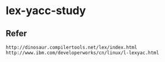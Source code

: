 # lex-yacc-study
## Refer
    http://dinosaur.compilertools.net/lex/index.html
    http://www.ibm.com/developerworks/cn/linux/l-lexyac.html
